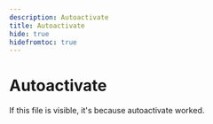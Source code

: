 ```yaml
---
description: Autoactivate
title: Autoactivate
hide: true
hidefromtoc: true
---
```

# Autoactivate

If this file is visible, it's because autoactivate worked.
